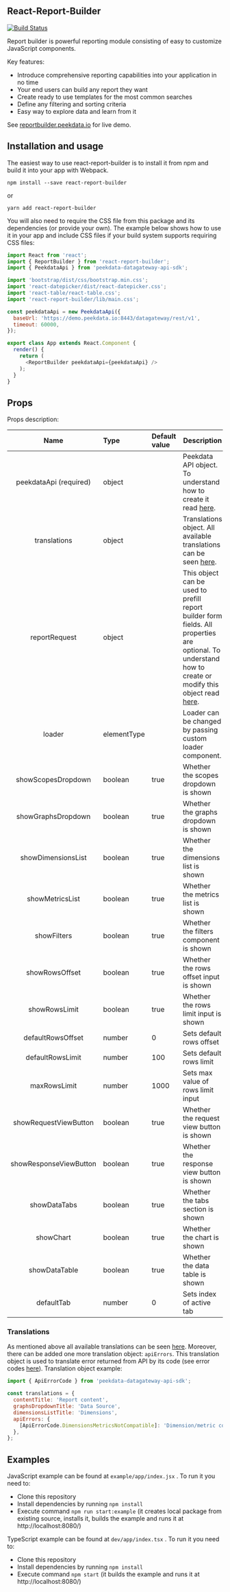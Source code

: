 ## React-Report-Builder

[![Build Status](https://travis-ci.org/peekdata/react-report-builder.svg?branch=master)](https://travis-ci.org/peekdata/react-report-builder)

Report builder is powerful reporting module consisting of easy to customize JavaScript components.

Key features:

- Introduce comprehensive reporting capabilities into your application in no time
- Your end users can build any report they want
- Create ready to use templates for the most common searches
- Define any filtering and sorting criteria
- Easy way to explore data and learn from it

See [reportbuilder.peekdata.io](http://reportbuilder.peekdata.io/) for live demo.



## Installation and usage

The easiest way to use react-report-builder is to install it from npm and build it into your app with Webpack.

`npm install --save react-report-builder`

or

`yarn add react-report-builder`

You will also need to require the CSS file from this package and its dependencies (or provide your own). The example below shows how to use it in your app and include CSS files if your build system supports requiring CSS files:

```javascript
import React from 'react';
import { ReportBuilder } from 'react-report-builder';
import { PeekdataApi } from 'peekdata-datagateway-api-sdk';

import 'bootstrap/dist/css/bootstrap.min.css';
import 'react-datepicker/dist/react-datepicker.css';
import 'react-table/react-table.css';
import 'react-report-builder/lib/main.css';

const peekdataApi = new PeekdataApi({
  baseUrl: 'https://demo.peekdata.io:8443/datagateway/rest/v1',
  timeout: 60000,
});

export class App extends React.Component {
  render() {
    return (
      <ReportBuilder peekdataApi={peekdataApi} />
    );
  }
}
```



## Props

Props description:

|          Name          | Type        | Default value | Description                                                  |
| :--------------------: | :---------- | :------------ | ------------------------------------------------------------ |
| peekdataApi (required) | object      |               | Peekdata API object. To understand how to create it read [here](https://github.com/peekdata/datagateway-api-js-sdk#compact-initialization). |
|      translations      | object      |               | Translations object. All available translations can be seen [here](https://github.com/peekdata/react-report-builder/blob/master/src/assets/translations/index.ts). |
|     reportRequest      | object      |               | This object can be used to prefill report builder form fields. All properties are optional. To understand how to create or modify this object read [here](https://github.com/peekdata/datagateway-api-js-sdk#report-request-options). |
|         loader         | elementType |               | Loader can be changed by passing custom loader component.    |
|   showScopesDropdown   | boolean     | true          | Whether the scopes dropdown is shown                         |
|   showGraphsDropdown   | boolean     | true          | Whether the graphs dropdown is shown                         |
|   showDimensionsList   | boolean     | true          | Whether the dimensions list is shown                         |
|    showMetricsList     | boolean     | true          | Whether the metrics list is shown                            |
|      showFilters       | boolean     | true          | Whether the filters component is shown                       |
|     showRowsOffset     | boolean     | true          | Whether the rows offset input is shown                       |
|     showRowsLimit      | boolean     | true          | Whether the rows limit input is shown                        |
|   defaultRowsOffset    | number      | 0             | Sets default rows offset                                     |
|    defaultRowsLimit    | number      | 100           | Sets default rows limit                                      |
|      maxRowsLimit      | number      | 1000          | Sets max value of rows limit input                           |
| showRequestViewButton  | boolean     | true          | Whether the request view button is shown                     |
| showResponseViewButton | boolean     | true          | Whether the response view button is shown                    |
|      showDataTabs      | boolean     | true          | Whether the tabs section is shown                            |
|       showChart        | boolean     | true          | Whether the chart is shown                                   |
|     showDataTable      | boolean     | true          | Whether the data table is shown                              |
|       defaultTab       | number      | 0             | Sets index of active tab                                     |



### Translations

As mentioned above all available translations can be seen [here](https://github.com/peekdata/react-report-builder/blob/master/src/assets/translations/index.ts). Moreover, there can be added one more translation object: `apiErrors`. This translation object is used to translate error returned from API by its code (see error codes [here](https://github.com/peekdata/datagateway-api-js-sdk/blob/master/src/models/error.ts)). Translation object example:

```javascript
import { ApiErrorCode } from 'peekdata-datagateway-api-sdk';

const translations = {
  contentTitle: 'Report content',
  graphsDropdownTitle: 'Data Source',
  dimensionsListTitle: 'Dimensions',
  apiErrors: {
    [ApiErrorCode.DimensionsMetricsNotCompatible]: 'Dimension/metric combination is not valid',
  },
};
```



## Examples

JavaScript example can be found at `example/app/index.jsx` . To run it you need to:

* Clone this repository
* Install dependencies by running `npm install`
* Execute command `npm run start:example` (it creates local package from existing source, installs it, builds the example and runs it at http://localhost:8080/)



TypeScript example can be found at `dev/app/index.tsx` . To run it you need to:

- Clone this repository
- Install dependencies by running `npm install`
- Execute command `npm start` (it builds the example and runs it at http://localhost:8080/)
